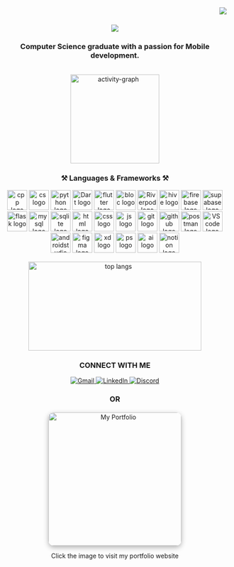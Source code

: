 <img align="right" src="https://komarev.com/ghpvc/?username=m7md-gafarr&style=flat&color=blue&labelColor=000000" media="(prefers-color-scheme: dark)" />

<h1 align="center">
  <picture>
    <source 
      media="(prefers-color-scheme: dark)" 
      srcset="https://readme-typing-svg.herokuapp.com/?font=Righteous&size=35&center=true&vCenter=true&width=500&height=70&duration=4000&lines=Hi+There!+👋;+I'm+Mohamed+Gafar;&color=4B4B4B" />
    <source 
      media="(prefers-color-scheme: light)" 
      srcset="https://readme-typing-svg.herokuapp.com/?font=Righteous&size=35&center=true&vCenter=true&width=500&height=70&duration=4000&lines=Hi+There!+👋;+I'm+Mohamed+Gafar;&color=000000" />
    <img src="https://readme-typing-svg.herokuapp.com/?font=Righteous&size=35&center=true&vCenter=true&width=500&height=70&duration=4000&lines=Hi+There!+👋;+I'm+Mohamed+Gafar;&color=4B4B4B" />
  </picture>
</h1>

<h3 align="center">Computer Science graduate with a passion for Mobile development.</h3>
<br/>   
<div align="center">
  <picture>
    <source 
      media="(prefers-color-scheme: dark)" 
      srcset="https://github-readme-activity-graph.vercel.app/graph?username=m7md-gafarr&area=true&hide_border=true&theme=github" />
    <source 
      media="(prefers-color-scheme: light)" 
      srcset="https://github-readme-activity-graph.vercel.app/graph?username=m7md-gafarr&area=true&hide_border=true&theme=github-light" />
    <img src="https://github-readme-activity-graph.vercel.app/graph?username=m7md-gafarr&area=true&hide_border=true&theme=github" height="200" alt="activity-graph" />
  </picture>
</div>

<h3 align="center">⚒️ Languages & Frameworks ⚒️</h3>
<div align="center">
  <img src="https://skillicons.dev/icons?i=cpp&theme=dark" height="45" width="45" alt="cpp logo"/>
  <img src="https://skillicons.dev/icons?i=cs&theme=dark" height="45" width="45" alt="cs logo"/>
  <img src="https://skillicons.dev/icons?i=python&theme=dark" height="45" width="45" alt="python logo"/>
  <img src="https://skillicons.dev/icons?i=dart&theme=dark" height="45" width="45" alt="Dart logo"/>
  <img src="https://skillicons.dev/icons?i=flutter&theme=dark" height="45" width="45" alt="flutter logo"/>
  <img src="https://github.com/user-attachments/assets/d63b9f3e-8476-460b-8ede-8f02b977e355" width="45" height="45" alt="bloc logo"/>
  <img src="https://github.com/user-attachments/assets/21ffffcd-7552-4953-8bee-e02bc6797de9" width="45" height="45" alt="Riverpod logo"/>
  <img src="https://github.com/user-attachments/assets/a1604607-6b70-45e6-a41d-69a9245e7013" width="45" height="45" alt="hive logo"/>
  <img src="https://skillicons.dev/icons?i=firebase&theme=dark" height="45" width="45" alt="firebase logo"/>
  <img src="https://skillicons.dev/icons?i=supabase&theme=dark" height="45" width="45" alt="supabase logo"/>
  <img src="https://skillicons.dev/icons?i=flask&theme=dark" height="45" width="45" alt="flask logo"/>
  <img src="https://skillicons.dev/icons?i=mysql&theme=dark" height="45" width="45" alt="mysql logo"/>
  <img src="https://skillicons.dev/icons?i=sqlite&theme=dark" height="45" width="45" alt="sqlite logo"/>
  <img src="https://skillicons.dev/icons?i=html&theme=dark" width="45" height="45" alt="html logo"/>
  <img src="https://skillicons.dev/icons?i=css&theme=dark" width="45" height="45" alt="css logo"/>
  <img src="https://skillicons.dev/icons?i=js&theme=dark" width="45" height="45" alt="js logo"/>
  <img src="https://skillicons.dev/icons?i=git&theme=dark" height="45" width="45" alt="git logo"/>
  <img src="https://skillicons.dev/icons?i=github&theme=dark" height="45" width="45" alt="github logo"/>
  <img src="https://skillicons.dev/icons?i=postman&theme=dark" width="45" height="45" alt="postman logo"/>
  <img src="https://skillicons.dev/icons?i=vscode&theme=dark" height="45" width="45" alt="VScode logo"/>
  <img src="https://skillicons.dev/icons?i=androidstudio&theme=dark" height="45" width="45" alt="androidstudio logo"/>
  <img src="https://skillicons.dev/icons?i=figma&theme=dark" width="45" height="45" alt="figma logo"/>
  <img src="https://skillicons.dev/icons?i=xd&theme=dark" width="45" height="45" alt="xd logo"/>
  <img src="https://skillicons.dev/icons?i=ps&theme=dark" width="45" height="45" alt="ps logo"/>
  <img src="https://skillicons.dev/icons?i=ai&theme=dark" width="45" height="45" alt="ai logo"/>
  <picture>
    <source media="(prefers-color-scheme: dark)" srcset="https://skillicons.dev/icons?i=notion&theme=dark" />
    <source media="(prefers-color-scheme: light)" srcset="https://skillicons.dev/icons?i=notion&theme=light" />
    <img src="https://skillicons.dev/icons?i=notion&theme=dark" width="45" height="45" alt="notion logo"/>
  </picture>
</div>

<br/>
<div align="center">
  <picture>
    <source 
      media="(prefers-color-scheme: dark)" 
      srcset="https://github-readme-stats-salesp07.vercel.app/api/top-langs/?username=m7md-gafarr&hide=HTML&langs_count=8&layout=compact&theme=react&border_radius=10&size_weight=0.5&count_weight=0.5&exclude_repo=github-readme-stats" />
    <source 
      media="(prefers-color-scheme: light)" 
      srcset="https://github-readme-stats-salesp07.vercel.app/api/top-langs/?username=m7md-gafarr&hide=HTML&langs_count=8&layout=compact&theme=light&border_radius=10&size_weight=0.5&count_weight=0.5&exclude_repo=github-readme-stats" />
    <img width="390" height="200" src="https://github-readme-stats-salesp07.vercel.app/api/top-langs/?username=m7md-gafarr&hide=HTML&langs_count=8&layout=compact&theme=react&border_radius=10&size_weight=0.5&count_weight=0.5&exclude_repo=github-readme-stats" alt="top langs" />
  </picture>
</div>

<h3 align="center"> CONNECT WITH ME </h3>
<div align="center">  
  <a href="mailto:m7md.gafarr@gmail.com">
    <picture>
      <source media="(prefers-color-scheme: dark)" srcset="https://img.shields.io/badge/Gmail-333333?style=for-the-badge&logo=gmail&logoColor=red" />
      <source media="(prefers-color-scheme: light)" srcset="https://img.shields.io/badge/Gmail-FFFFFF?style=for-the-badge&logo=gmail&logoColor=red" />
      <img src="https://img.shields.io/badge/Gmail-333333?style=for-the-badge&logo=gmail&logoColor=red" alt="Gmail" />
    </picture>
  </a>
  <a href="https://www.linkedin.com/in/MohamedSobhyGafar/" target="_blank">
    <picture>
      <source media="(prefers-color-scheme: dark)" srcset="https://img.shields.io/badge/LinkedIn-0077B5?style=for-the-badge&logo=linkedin&logoColor=white" />
      <source media="(prefers-color-scheme: light)" srcset="https://img.shields.io/badge/LinkedIn-0077B5?style=for-the-badge&logo=linkedin&logoColor=black" />
      <img src="https://img.shields.io/badge/LinkedIn-0077B5?style=for-the-badge&logo=linkedin&logoColor=white" alt="LinkedIn" />
    </picture>
  </a>
  <a href="https://discord.com/users/m7md_gafar" target="_blank">
    <picture>
      <source media="(prefers-color-scheme: dark)" srcset="https://img.shields.io/badge/Discord-5865F2?style=for-the-badge&logo=discord&logoColor=white" />
      <source media="(prefers-color-scheme: light)" srcset="https://img.shields.io/badge/Discord-5865F2?style=for-the-badge&logo=discord&logoColor=black" />
      <img src="https://img.shields.io/badge/Discord-5865F2?style=for-the-badge&logo=discord&logoColor=white" alt="Discord" />
    </picture>
  </a>
</div>
<h3 align="center"> OR </h3>
<div align="center" style="margin: 20px 0;">
  <a href="https://0x4d53.vercel.app" target="_blank">
    <img src="https://0x4d53.vercel.app/preview.jpg" alt="My Portfolio" width="300" style="border-radius: 12px; box-shadow: 0 4px 12px rgba(0,0,0,0.3);" />
  </a>
  <p align="center" >Click the image to visit my portfolio website</p>
</div>
